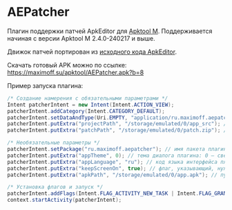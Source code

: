 # AEPatcher
Плагин поддержки патчей ApkEditor для [Apktool M](https://maximoff.su/apktool "Apktool M"). Поддерживается начиная с версии Apktool M 2.4.0-240217 и выше.

Движок патчей портирован из [исходного кода ApkEditor](https://github.com/timscriptov/ApkEditor "исходного кода ApkEditor").

Скачать готовый APK можно по ссылке: https://maximoff.su/apktool/AEPatcher.apk?b=8

Пример запуска плагина:
```java
/* Создание намерения с обязательными параметрами */
Intent patcherIntent = new Intent(Intent.ACTION_VIEW);
patcherIntent.addCategory(Intent.CATEGORY_DEFAULT);
patcherIntent.setDataAndType(Uri.EMPTY, "application/ru.maximoff.aepatcher-patch"); // mime-тип, заданный в манифесте плагина для его идентификации
patcherIntent.putExtra("projectPath", "/storage/emulated/0/app_src"); // путь к папке с проектом
patcherIntent.putExtra("patchPath", "/storage/emulated/0/patch.zip"); // путь к файлу патча

/* Необязательные параметры */
patcherIntent.setPackage("ru.maximoff.aepatcher"); // имя пакета плагина для запуска конкретного экземпляра
patcherIntent.putExtra("appTheme", 0); // тема диалога плагина: 0 – светлая (по умолчанию), 1 – тёмная, 2 – чёрная
patcherIntent.putExtra("appLanguage", "ru"); // код языка интерфейса плагина
patcherIntent.putExtra("keepScreenOn", true); // флаг, указывающий, нужно ли держать экран включенным во время работы плагина
patcherIntent.putExtra("apkPath", "/storage/emulated/0/app.apk"); // путь к исходному файлу apk

/* Установка флагов и запуск */
patcherIntent.addFlags(Intent.FLAG_ACTIVITY_NEW_TASK | Intent.FLAG_GRANT_READ_URI_PERMISSION | Intent.FLAG_GRANT_WRITE_URI_PERMISSION);
context.startActivity(patcherIntent);
```